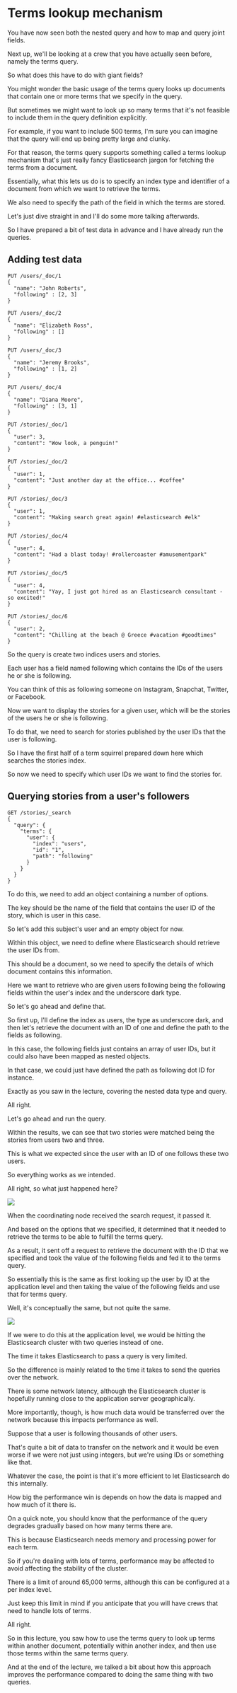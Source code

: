 # Terms lookup mechanism

You have now seen both the nested query and how to map and query joint fields.

Next up, we'll be looking at a crew that you have actually seen before, namely the terms query.

So what does this have to do with giant fields?

You might wonder the basic usage of the terms query looks up documents that contain one or more terms that we specify in the query.

But sometimes we might want to look up so many terms that it's not feasible to include them in the query definition explicitly.

For example, if you want to include 500 terms, I'm sure you can imagine that the query will end up being pretty large and clunky.

For that reason, the terms query supports something called a terms lookup mechanism that's just really fancy Elasticsearch jargon for fetching the terms from a document.

Essentially, what this lets us do is to specify an index type and identifier of a document from which we want to retrieve the terms.

We also need to specify the path of the field in which the terms are stored.

Let's just dive straight in and I'll do some more talking afterwards.

So I have prepared a bit of test data in advance and I have already run the queries.

## Adding test data

```
PUT /users/_doc/1
{
  "name": "John Roberts",
  "following" : [2, 3]
}
```

```
PUT /users/_doc/2
{
  "name": "Elizabeth Ross",
  "following" : []
}
```

```
PUT /users/_doc/3
{
  "name": "Jeremy Brooks",
  "following" : [1, 2]
}
```

```
PUT /users/_doc/4
{
  "name": "Diana Moore",
  "following" : [3, 1]
}
```

```
PUT /stories/_doc/1
{
  "user": 3,
  "content": "Wow look, a penguin!"
}
```

```
PUT /stories/_doc/2
{
  "user": 1,
  "content": "Just another day at the office... #coffee"
}
```

```
PUT /stories/_doc/3
{
  "user": 1,
  "content": "Making search great again! #elasticsearch #elk"
}
```

```
PUT /stories/_doc/4
{
  "user": 4,
  "content": "Had a blast today! #rollercoaster #amusementpark"
}
```

```
PUT /stories/_doc/5
{
  "user": 4,
  "content": "Yay, I just got hired as an Elasticsearch consultant - so excited!"
}
```

```
PUT /stories/_doc/6
{
  "user": 2,
  "content": "Chilling at the beach @ Greece #vacation #goodtimes"
}
```
So the query is create two indices users and stories.

Each user has a field named following which contains the IDs of the users he or she is following.

You can think of this as following someone on Instagram, Snapchat, Twitter, or Facebook.

Now we want to display the stories for a given user, which will be the stories of the users he or she is following.

To do that, we need to search for stories published by the user IDs that the user is following.

So I have the first half of a term squirrel prepared down here which searches the stories index.

So now we need to specify which user IDs we want to find the stories for.

## Querying stories from a user's followers

```
GET /stories/_search
{
  "query": {
    "terms": {
      "user": {
        "index": "users",
        "id": "1",
        "path": "following"
      }
    }
  }
}
```
To do this, we need to add an object containing a number of options.

The key should be the name of the field that contains the user ID of the story, which is user in this case.

So let's add this subject's user and an empty object for now.

Within this object, we need to define where Elasticsearch should retrieve the user IDs from.

This should be a document, so we need to specify the details of which document contains this information.

Here we want to retrieve who are given users following being the following fields within the user's index and the underscore dark type.

So let's go ahead and define that.

So first up, I'll define the index as users, the type as underscore dark, and then let's retrieve the document with an ID of one and define the path to the fields as following.

In this case, the following fields just contains an array of user IDs, but it could also have been mapped as nested objects.

In that case, we could just have defined the path as following dot ID for instance.

Exactly as you saw in the lecture, covering the nested data type and query.

All right.

Let's go ahead and run the query.

Within the results, we can see that two stories were matched being the stories from users two and three.

This is what we expected since the user with an ID of one follows these two users.

So everything works as we intended.

All right, so what just happened here?

![](images/2022-09-21_15-26)

When the coordinating node received the search request, it passed it.

And based on the options that we specified, it determined that it needed to retrieve the terms to be able to fulfill the terms query.

As a result, it sent off a request to retrieve the document with the ID that we specified and took the value of the following fields and fed it to the terms query.

So essentially this is the same as first looking up the user by ID at the application level and then taking the value of the following fields and use that for terms query.

Well, it's conceptually the same, but not quite the same.

![](images/2022-09-21_15-27)

If we were to do this at the application level, we would be hitting the Elasticsearch cluster with two queries instead of one.

The time it takes Elasticsearch to pass a query is very limited.

So the difference is mainly related to the time it takes to send the queries over the network.

There is some network latency, although the Elasticsearch cluster is hopefully running close to the application server geographically.

More importantly, though, is how much data would be transferred over the network because this impacts performance as well.

Suppose that a user is following thousands of other users.

That's quite a bit of data to transfer on the network and it would be even worse if we were not just using integers, but we're using IDs or something like that.

Whatever the case, the point is that it's more efficient to let Elasticsearch do this internally.

How big the performance win is depends on how the data is mapped and how much of it there is.

On a quick note, you should know that the performance of the query degrades gradually based on how many terms there are.

This is because Elasticsearch needs memory and processing power for each term.

So if you're dealing with lots of terms, performance may be affected to avoid affecting the stability of the cluster.

There is a limit of around 65,000 terms, although this can be configured at a per index level.

Just keep this limit in mind if you anticipate that you will have crews that need to handle lots of terms.

All right.

So in this lecture, you saw how to use the terms query to look up terms within another document, potentially within another index, and then use those terms within the same terms query.

And at the end of the lecture, we talked a bit about how this approach improves the performance compared to doing the same thing with two queries.

